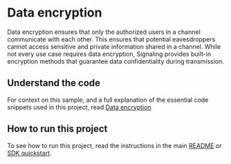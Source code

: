 # Data encryption

Data encryption ensures that only the authorized users in a channel communicate with each other. This ensures that potential eavesdroppers cannot access sensitive and private information shared in a channel. While not every use case requires data encryption, Signaling provides built-in encryption methods that guarantee data confidentiality during transmission.

## Understand the code

For context on this sample, and a full explanation of the essential code snippets used in this project, read [Data encryption](https://docs.agora.io/en/signaling/develop/data-encryption?platform=linux-cpp)


## How to run this project

To see how to run this project, read the instructions in the main [README](../README.md) or [SDK quickstart](https://docs.agora.io/en/signaling/get-started/get-started-sdk).

